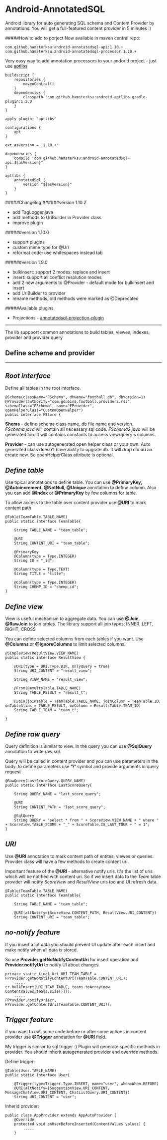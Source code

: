 Android-AnnotatedSQL
====================

Android library for auto generating SQL schema and Content Provider by annotations. You will get a full-featured content provider in 5 minutes :)

#####How to add to porject
Now available in maven central repo:

	com.github.hamsterksu:android-annotatedsql-api:1.10.+
	com.github.hamsterksu:android-annotatedsql-processor:1.10.+

Very easy way to add annotation processors to your andorid project - just use [aptlibs][3] 

	buildscript {
		repositories {
			mavenCentral()
		}
		dependencies {
			classpath 'com.github.hamsterksu:android-aptlibs-gradle-plugin:1.2.0'
		}
	}
	
	apply plugin: 'aptlibs'
	
	configurations {
		apt
	}
	
	ext.asVersion = '1.10.+'

	dependencies {
		compile "com.github.hamsterksu:android-annotatedsql-api:${asVersion}"
	}
	
	aptlibs {
		annotatedSql {
			version "${asVersion}"
		}
	}


#####Changelog
######version 1.10.2
* add TagLogger.java
* add methods to UriBuilder in Provider class
* improve plugin

######version 1.10.0
* support plugins
* custom mime type for @Uri
* reformat code: use whitespaces instead tab

######version 1.9.0
* bulkinsert: support 2 modes: replace and insert
* insert: support all conflict resolution modes
* add 2 new arguments to @Provider - default mode for bulkinsert and insert
* add UriBuilder to provider
* rename methods, old methods were marked as @Deprecated

#####Available plugins
* Projections - [annotatedsql-projection-plugin][4]

--------
The lib suppport common annotations to build tables, viewes, indexes, provider and provider query 

Define scheme and provider
--------
----------
*Root interface*
--------
Define all tables in the root interface. 

    @Schema(className="FSchema", dbName="football.db", dbVersion=1)
    @Provider(authority="com.gdubina.football.providers.rss", schemaClass="FSchema", name="FProvider", openHelperClass="CustomOpenHelper")
    public interface FStore {

**Shema** - define schema class name, db file name and version. *FSchema.java* will contain all necessary sql code. *FSchema2.java* will be generated too. It will contains constants to access view/query's columns. 

**Provider** - can use autogenerated open helper class or your own.
Auto generated class doesn't have ability to upgrate db. It will drop old db an create new. So openHelperClass attribute is optional.

*Define table*
----------------
Use tipical annotations to define table.
You can use **@PrimaryKey, @Autoincrement, @NotNull, @Unique** annotation to define column. Also you can add **@Index** or **@PrimaryKey** by few columns for table.

To allow access to the table over content provider use **@URI** to mark content path 

    @Table(TeamTable.TABLE_NAME)
    public static interface TeamTable{
		
        String TABLE_NAME = "team_table";
		
		@URI
		String CONTENT_URI = "team_table";

		@PrimaryKey
		@Column(type = Type.INTEGER)
		String ID = "_id";
		
		@Column(type = Type.TEXT)
		String TITLE = "title";
		
		@Column(type = Type.INTEGER)
		String CHEMP_ID = "chemp_id";
	}
*Define view*
----------------
View is useful mechanism to aggregate data. You can use **@Join**, **@RawJoin** to join tables. The library support all join types: INNER, LEFT, RIGHT, CROSS

You can define selected columns from each tables if you want. Use **@Columns** or **@IgnoreColumns** to limit selected columns. 
 

	@SimpleView(ResultView.VIEW_NAME)
	public static interface ResultView {

		@URI(type = URI.Type.DIR, onlyQuery = true)
		String URI_CONTENT = "result_view";

		String VIEW_NAME = "result_view";

		@From(ResultsTable.TABLE_NAME)
		String TABLE_RESULT = "result_t";

		@Join(joinTable = TeamTable.TABLE_NAME, joinColumn = TeamTable.ID, onTableAlias = TABLE_RESULT, onColumn = ResultsTable.TEAM_ID)
		String TABLE_TEAM = "team_t";
		
	}

*Define raw query*
----------------
Query definition is similar to view. In the query you can use **@SqlQuery** annotation to write raw sql.

Query will be called in content provider and you can use parameters in the body. to define parameters use **'?'** symbol and provide arguments in query request

	@RawQuery(LastScoreQuery.QUERY_NAME)
	public static interface LastScoreQuery{
		
		String QUERY_NAME = "last_score_query";
		
		@URI
		String CONTENT_PATH = "last_score_query";
		
		@SqlQuery
		String QUERY = "select * from " + ScoreView.VIEW_NAME + " where " + ScoreView.TABLE_SCORE + "_" + ScoreTable.IS_LAST_TOUR + " = 1";
	}

*URI*
----------------
Use **@URI** annotation to mark content path of entites, viewes or queries. Provider class will have a few methods to create content uri. 

Important feature of the **@URI** - alternative notify uris. It's the list of uris which will be notified with content uri. 
So if we insert data to the *Team* table provider will notify *ScoreView* and *ResultView* uris too and UI refresh data.


	@Table(TeamTable.TABLE_NAME)
	public static interface TeamTable{
		
		String TABLE_NAME = "team_table";
		
		@URI(altNotify={ScoreView.CONTENT_PATH, ResultView.URI_CONTENT})
		String CONTENT_URI = "team_table";


*no-notify feature*
----------------
If you insert a lot data you should prevent UI update after each insert and make notify when all data is stored.

So use **Provider.getNoNotifyContentUri** for insert operation 
and **Provider.notifyUri** to notify UI about changes.

	private static final Uri URI_TEAM_TABLE = FProvider.getNoNotifyContentUri(TeamTable.CONTENT_URI);
    	.....
    cr.bulkInsert(URI_TEAM_TABLE, teams.toArray(new ContentValues[teams.size()]));
    	.....
    FProvider.notifyUri(cr, FProvider.getContentUri(TeamTable.CONTENT_URI));

*Trigger feature*
----------------
if you want to call some code before or after some actions in content provider use **@Trigger** annotation for **@URI** field.

My trigger is similar to sql trigger :) Plugin will generate specific methods in provider. You should inherit autogenerated provider and override methods. 

Define trigger:

	@Table(User.TABLE_NAME)
	public static interface User{

		@Trigger(type=Trigger.Type.INSERT, name="user", when=When.BEFORE)
		@URI(altNotify={SuggestionView.URI_CONTENT, MessageChatView.URI_CONTENT, ChatListQuery.URI_CONTENT})
		String URI_CONTENT = "user";

Inherid provider:

    public class AppProvider extends AppAutoProvider {
        @Override
    	protected void onUserBeforeInserted(ContentValues values) {
            .....
        }
    


  [1]: http://dl.dropbox.com/u/8604560/plugins/annotatedsql
  [2]: https://github.com/hamsterksu/Android-AnnotatedSQL
  [3]: https://github.com/hamsterksu/android-aptlibs-gradle-plugin
  [4]: https://github.com/hamsterksu/annotatedsql-projection-plugin
